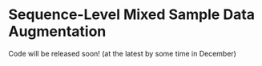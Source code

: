 # Sequence-Level Mixed Sample Data Augmentation
Code will be released soon! (at the latest by some time in December)
